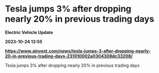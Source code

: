 # Tesla jumps 3% after dropping nearly 20% in previous trading days
**Electric Vehicle Update**

**2023-10-24 13:55**

**https://www.ainvest.com/news/tesla-jumps-3-after-dropping-nearly-20-in-previous-trading-days-231010002a0304308dc33208/**

Tesla jumps 3% after dropping nearly 20% in previous trading days